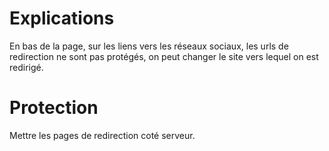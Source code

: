# Explications

En  bas  de  la  page, sur  les  liens  vers  les  réseaux  sociaux, les  urls  de  redirection  ne  sont  pas  protégés, on  peut  changer  le  site  vers  lequel  on  est  redirigé.

# Protection
Mettre les pages de redirection coté serveur.
